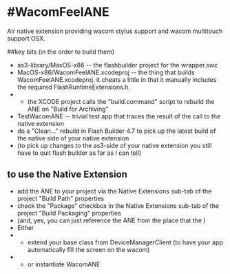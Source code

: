 #WacomFeelANE
================

Air native extension providing wacom stylus support and wacom multitouch support OSX.


##key bits (in the order to build them)
* as3-library/MaxOS-x86 -- the flashbuilder project for the wrapper.swc
* MacOS-x86/WacomFeelANE.xcodeproj  -- the thing that builds WacomFeelANE.xcodeproj. it cheats a little in that it manually includes the required FlashRuntimeExtensions.h.
* * the XCODE project calls the "build.command" script to rebuild the ANE on "Build for Archiving" 
* TestWacomANE -- trivial test app that traces the result of the call to the native extension
* do a "Clean…" rebuild in Flash Builder 4.7 to pick up the latest build of the native side of your native extension
* (to pick up changes to the as3-side of your native extension you still have to quit flash builder as far as I can tell)


## to use the Native Extension 
* add the ANE to your project via the Native Extensions sub-tab of the project "Build Path" properties
* check the "Package" checkbox in the Native Extensions sub-tab of the project "Build Packaging" properties
* (and, yes, you can just reference the ANE from the place that the )
* Either
* * extend your base class from DeviceManagerClient (to have your app automatically fill the screen on the wacom)
* * or instantiate WacomANE 
